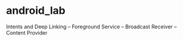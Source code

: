 # android_lab
Intents and Deep Linking – Foreground Service – Broadcast Receiver – Content Provider
